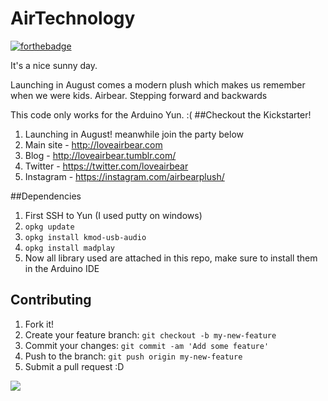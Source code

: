 # AirTechnology
[![forthebadge](http://forthebadge.com/images/badges/certified-cousin-terio.svg)](http://forthebadge.com)

It's a nice sunny day.

Launching in August comes a modern plush which makes us remember when we were kids. Airbear. Stepping forward and backwards


This code only works for the Arduino Yun. :(
##Checkout the Kickstarter!
1. Launching in August! meanwhile join the party below
2. Main site - http://loveairbear.com
3. Blog - http://loveairbear.tumblr.com/
4. Twitter - https://twitter.com/loveairbear
5. Instagram - https://instagram.com/airbearplush/

##Dependencies

1. First SSH to Yun (I used putty on windows)
2. `opkg update` 
3. `opkg install kmod-usb-audio` 
4. `opkg install madplay`
5.  Now all library used are attached in this repo, make sure to install them in the Arduino IDE


## Contributing
1. Fork it!
2. Create your feature branch: `git checkout -b my-new-feature`
3. Commit your changes: `git commit -am 'Add some feature'`
4. Push to the branch: `git push origin my-new-feature`
5. Submit a pull request :D 

![](http://i.imgur.com/vZWLIA5.gif)
